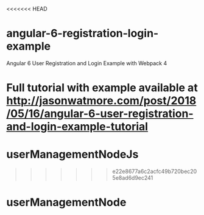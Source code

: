 <<<<<<< HEAD
# angular-6-registration-login-example

Angular 6 User Registration and Login Example with Webpack 4

Full tutorial with example available at http://jasonwatmore.com/post/2018/05/16/angular-6-user-registration-and-login-example-tutorial
=======
# userManagementNodeJs
>>>>>>> e22e8677a6c2acfc49b720bec205e8ad6d9ec241
# userManagementNode
